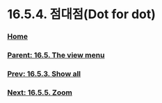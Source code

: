 # 16.5.4. 점대점(Dot for dot)

### [Home](./00-home.md)
### [Parent: 16.5. The view menu](./16-05-00-the-view-menu.md)
### [Prev: 16.5.3. Show all](./16-05-03-show-all.md)
### [Next: 16.5.5. Zoom](./16-05-05-zoom.md)
